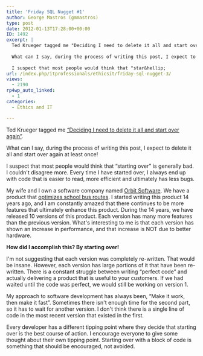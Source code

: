 ```yaml
---
title: 'Friday SQL Nugget #1'
author: George Mastros (gmmastros)
type: post
date: 2012-01-13T17:28:00+00:00
ID: 1492
excerpt: |
  Ted Krueger tagged me "Deciding I need to delete it all and start over again".
  
  What can I say, during the process of writing this post, I expect to delete it all and start over again at least once!
  
  I suspect that most people would think that "star&hellip;
url: /index.php/itprofessionals/ethicsit/friday-sql-nugget-3/
views:
  - 2190
rp4wp_auto_linked:
  - 1
categories:
  - Ethics and IT

---
```

Ted Krueger tagged me [“Deciding I need to delete it all and start over again”][1].

What can I say, during the process of writing this post, I expect to delete it all and start over again at least once!

I suspect that most people would think that “starting over” is generally bad. I couldn't disagree more. Every time I have started over, I always end up with code that is easier to read, more efficient and ultimately has less bugs.

My wife and I own a software company named [Orbit Software][2]. We have a product that [optimizes school bus routes][3]. I started writing this product 14 years ago, and I am constantly amazed that there continues to be more features that ultimately enhance this product. During the 14 years, we have released 10 versions of this product. Each version has many more features than the previous version. What's interesting to me is that each version has shown an increase in performance, and that increase is NOT due to better hardware.

**How did I accomplish this? By starting over!**

I'm not suggesting that each version was completely re-written. That would be insane. However, each version has large portions of it that have been re-written. There is a constant struggle between writing “perfect code” and actually delivering a product that is useful to your customers. If we had waited until the code was perfect, we would still be working on version 1.

My approach to software development has always been, “Make it work, then make it fast”. Sometimes there isn't enough time for the second part, so it has to wait for another version. I don't think there is a single line of code in the most recent version that existed in the first. 

Every developer has a different tipping point where they decide that starting over is the best course of action. I encourage everyone to give some thought about their own tipping point. Starting over with a block of code is something that should be encouraged, not avoided.

 [1]: /index.php/ITProfessionals/ProfessionalDevelopment/friday-sql-nugget-1
 [2]: http://orbitsoftware.net
 [3]: http://busboss.com
